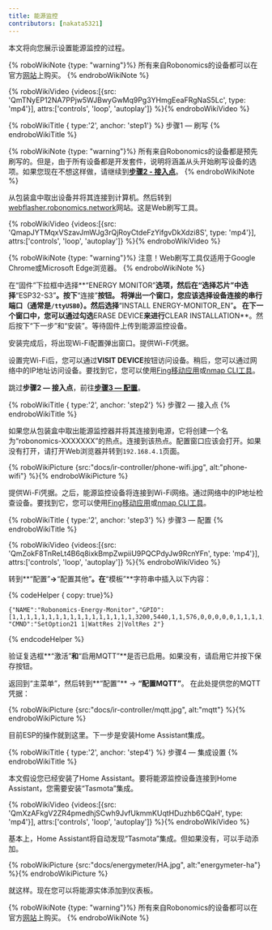 ```yaml
---
title: 能源监控
contributors: [nakata5321]
---
```

本文将向您展示设置能源监控的过程。

{% roboWikiNote {type: "warning"}%} 所有来自Robonomics的设备都可以在官方[网站](https://robonomics.network/devices/)上购买。
{% endroboWikiNote %}

{% roboWikiVideo {videos:[{src: 'QmTNyEP12NA7PPjw5WJBwyGwMq9Pg3YHmgEeaFRgNaS5Lc', type: 'mp4'}],  attrs:['controls', 'loop', 'autoplay']} %}{% endroboWikiVideo %}

{% roboWikiTitle { type:'2', anchor: 'step1'} %} 步骤1 — 刷写 {% endroboWikiTitle %}

{% roboWikiNote {type: "warning"}%} 所有来自Robonomics的设备都是预先刷写的。但是，由于所有设备都是开发套件，说明将涵盖从头开始刷写设备的选项。如果您现在不想这样做，请继续到[**步骤2 - 接入点**](/docs/ir-controller/#step2)。
{% endroboWikiNote %}

从包装盒中取出设备并将其连接到计算机。然后转到[webflasher.robonomics.network](https://webflasher.robonomics.network/)网站。这是Web刷写工具。

{% roboWikiVideo {videos:[{src: 'QmapJYTMqxVSzavJmWJg3rQjRoyCtdeFzYifgvDkXdzi8S', type: 'mp4'}], attrs:['controls', 'loop', 'autoplay']} %}{% endroboWikiVideo %}

{% roboWikiNote {type: "warning"}%} 注意！Web刷写工具仅适用于Google Chrome或Microsoft Edge浏览器。
{% endroboWikiNote %}

在“固件”下拉框中选择**“ENERGY MONITOR”**选项，然后在“选择芯片”中选择**“ESP32-S3”**。按下**“连接”**按钮。
将弹出一个窗口，您应该选择设备连接的串行端口（通常是`/ttyUSB0`）。然后选择**“INSTALL ENERGY-MONITOR_EN”**。
在下一个窗口中，您可以通过勾选**ERASE DEVICE**来进行**CLEAR INSTALLATION**。然后按下“下一步”和“安装”。等待固件上传到能源监控设备。

安装完成后，将出现Wi-Fi配置弹出窗口。提供Wi-Fi凭据。

设置完Wi-Fi后，您可以通过**VISIT DEVICE**按钮访问设备。稍后，您可以通过网络中的IP地址访问设备。要找到它，您可以使用[Fing移动应用](https://www.fing.com/products)或[nmap CLI工具](https://vitux.com/find-devices-connected-to-your-network-with-nmap/)。

跳过**步骤2 — 接入点**，前往[**步骤3 — 配置**](/docs/ir-controller/#step3)。

{% roboWikiTitle { type:'2', anchor: 'step2'} %} 步骤2 — 接入点 {% endroboWikiTitle %}

如果您从包装盒中取出能源监控器并将其连接到电源，它将创建一个名为“robonomics-XXXXXXX”的热点。连接到该热点。配置窗口应该会打开。如果没有打开，请打开Web浏览器并转到`192.168.4.1`页面。

{% roboWikiPicture {src:"docs/ir-controller/phone-wifi.jpg", alt:"phone-wifi"} %}{% endroboWikiPicture %}

提供Wi-Fi凭据。之后，能源监控设备将连接到Wi-Fi网络。通过网络中的IP地址检查设备。要找到它，您可以使用[Fing移动应用](https://www.fing.com/products)或[nmap CLI工具](https://vitux.com/find-devices-connected-to-your-network-with-nmap/)。

{% roboWikiTitle { type:'2', anchor: 'step3'} %} 步骤3 — 配置 {% endroboWikiTitle %}

{% roboWikiVideo {videos:[{src: 'QmZokF8TnReLt4B6q8ixkBmpZwpiiU9PQCPdyJw9RcnYFn', type: 'mp4'}], attrs:['controls', 'loop', 'autoplay']} %}{% endroboWikiVideo %}

转到**“配置”**->**“配置其他”**。在**“模板”**字符串中插入以下内容：

{% codeHelper { copy: true}%}

```shell
{"NAME":"Robonomics-Energy-Monitor","GPIO":[1,1,1,1,1,1,1,1,1,1,1,1,1,1,1,1,1,3200,5440,1,1,576,0,0,0,0,0,1,1,1,1,1,1,1,1,1,1,1],"FLAG":0,"BASE":1, "CMND":"SetOption21 1|WattRes 2|VoltRes 2"}
```

{% endcodeHelper %}

验证复选框**“激活”**和**“启用MQTT”**是否已启用。如果没有，请启用它并按下保存按钮。

返回到“主菜单”，然后转到**“配置”** -> **“配置MQTT”**。
在此处提供您的MQTT凭据：

{% roboWikiPicture {src:"docs/ir-controller/mqtt.jpg", alt:"mqtt"} %}{% endroboWikiPicture %}

目前ESP的操作就到这里。下一步是安装Home Assistant集成。

{% roboWikiTitle { type:'2', anchor: 'step4'} %} 步骤4 — 集成设置 {% endroboWikiTitle %}

本文假设您已经安装了Home Assistant。要将能源监控设备连接到Home Assistant，您需要安装“Tasmota”集成。

{% roboWikiVideo {videos:[{src: 'QmXzAFkgV2ZR4pmedhjSCwh9JvfUkmmKUqtHDuzhb6CQaH', type: 'mp4'}],  attrs:['controls', 'loop', 'autoplay']} %}{% endroboWikiVideo %}

基本上，Home Assistant将自动发现“Tasmota”集成。但如果没有，可以手动添加。

{% roboWikiPicture {src:"docs/energymeter/HA.jpg", alt:"energymeter-ha"} %}{% endroboWikiPicture %}

就这样。现在您可以将能源实体添加到仪表板。

{% roboWikiNote {type: "warning"}%} 所有来自Robonomics的设备都可以在官方[网站](https://robonomics.network/devices/)上购买。
{% endroboWikiNote %}